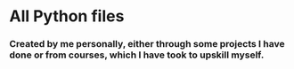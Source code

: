 # All Python files 
### Created by me personally, either through some projects I have done or from **courses**, which I have took to upskill myself.
